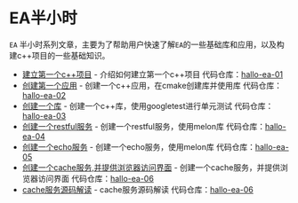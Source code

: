 EA半小时
================================

`EA` 半小时系列文章，主要为了帮助用户快速了解`EA`的一些基础库和应用，以及构建c++项目的一些基础知识。

* [建立第一个c++项目](half/a001-hala-ea.md) - 介绍如何建立第一个c++项目 代码仓库：[hallo-ea-01][1]
* [创建第一个应用](half/a002-hala-ea.md) - 创建一个c++应用，在cmake创建库并使用库 代码仓库：[hallo-ea-02][2]
* [创建一个库](half/a003-hala-ea.md) - 创建一个c++库，使用googletest进行单元测试 代码仓库：[hallo-ea-03][3]
* [创建一个restful服务](half/a004-hala-restful.md) - 创建一个restful服务，使用melon库 代码仓库：[hallo-ea-04][4]
* [创建一个echo服务](half/a005-hala-echo.md) - 创建一个echo服务，使用melon库 代码仓库：[hallo-ea-05][5]
* [创建一个cache服务,并提供浏览器访问界面](half/a006-hala-vue.md) - 创建一个cache服务，并提供浏览器访问界面 代码仓库：[hallo-ea-06][6]
* [cache服务源码解读](half/a007-hala-vue-ext.md) - cache服务源码解读 代码仓库：[hallo-ea-06][6]




[1]: https://github.com/gottingen/ea-half-an-hour/tree/master/a001-hala-ea
[2]: https://github.com/gottingen/ea-half-an-hour/tree/master/a002-hala-ea
[3]: https://github.com/gottingen/ea-half-an-hour/tree/master/a003-hala-ea
[4]: https://github.com/gottingen/ea-half-an-hour/tree/master/a004-hala-restful
[5]: https://github.com/gottingen/ea-half-an-hour/tree/master/a005-hala-echo
[6]: https://github.com/gottingen/ea-half-an-hour/tree/master/a006-hala-vue